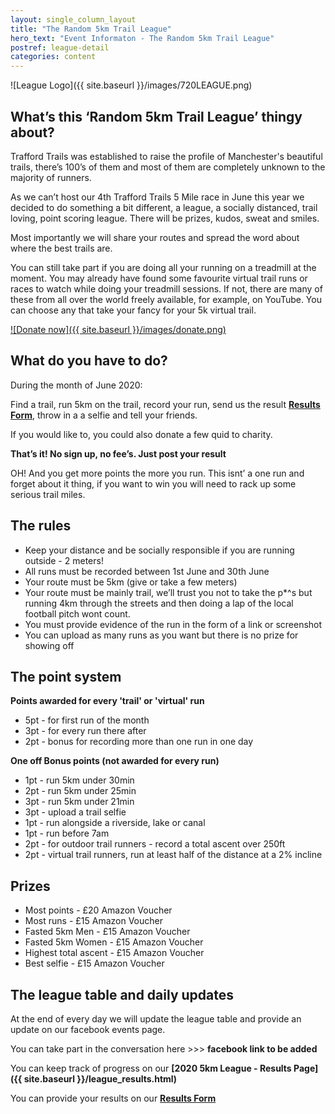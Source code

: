 ```yaml
---
layout: single_column_layout
title: "The Random 5km Trail League"
hero_text: "Event Informaton - The Random 5km Trail League"
postref: league-detail
categories: content
---
```


![League Logo]({{ site.baseurl }}/images/720LEAGUE.png)

## What’s this ‘Random 5km Trail League’ thingy about?

Trafford Trails was established to raise the profile of Manchester's beautiful trails, there’s 100’s of them and most of them are completely unknown to the majority of runners.

As we can’t host our 4th Trafford Trails 5 Mile race in June this year we decided to do something a bit different, a league, a socially distanced, trail loving, point scoring league. There will be prizes, kudos, sweat and smiles.

Most importantly we will share your routes and spread the word about where the best trails are.

You can still take part if you are doing all your running on a treadmill at the moment. You may already have found some favourite virtual trail runs or races to watch while doing your treadmill sessions. If not, there are many of these from all over the world freely available, for example, on YouTube. You can choose any that take your fancy for your 5k virtual trail.

[![Donate now]({{ site.baseurl }}/images/donate.png)](https://www.justgiving.com/fundraising/trafford-trails)

## What do you have to do?

During the month of June 2020:

Find a trail, run 5km on the trail, record your run, send us the result **[Results Form](https://forms.gle/qj8BkYTRqWScu5hz5)**, throw in a a selfie and tell your friends. 

If you would like to, you could also donate a few quid to charity.

**That’s it! No sign up, no fee’s. Just post your result**

OH! And you get more points the more you run. This isnt’ a one run and forget about it thing, if you want to win you will need to rack up some serious trail miles.

## The rules

* Keep your distance and be socially responsible if you are running outside - 2 meters!
* All runs must be recorded between 1st June and 30th June
* Your route must be 5km (give or take a few meters)
* Your route must be mainly trail, we’ll trust you not to take the p*^s but running 4km through the streets and then doing a lap of the local football pitch wont count.
* You must provide evidence of the run in the form of a link or screenshot
* You can upload as many runs as you want but there is no prize for showing off

## The point system

**Points awarded for every 'trail' or 'virtual' run**

* 5pt - for first run of the month
* 3pt - for every run there after
* 2pt - bonus for recording more than one run in one day

**One off Bonus points (not awarded for every run)**

* 1pt - run 5km under 30min
* 2pt - run 5km under 25min
* 3pt - run 5km under 21min
* 3pt - upload a trail selfie
* 1pt - run alongside a riverside, lake or canal
* 1pt - run before 7am
* 2pt - for outdoor trail runners - record a total ascent over 250ft
* 2pt - virtual trail runners, run at least half of the distance at a 2% incline

## Prizes

* Most points - £20 Amazon Voucher
* Most runs - £15 Amazon Voucher
* Fasted 5km Men - £15 Amazon Voucher
* Fasted 5km Women - £15 Amazon Voucher
* Highest total ascent - £15 Amazon Voucher
* Best selfie - £15 Amazon Voucher

## The league table and daily updates

At the end of every day we will update the league table and provide an update on our facebook events page.

You can take part in the conversation here >>> **facebook link to be added**

You can keep track of progress on our **[2020 5km League - Results Page]({{ site.baseurl }}/league_results.html)**

You can provide your results on our **[Results Form](https://forms.gle/qj8BkYTRqWScu5hz5)**

